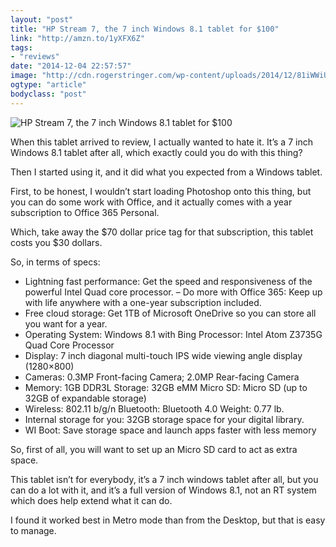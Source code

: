 ```yaml
---
layout: "post"
title: "HP Stream 7, the 7 inch Windows 8.1 tablet for $100"
link: "http://amzn.to/1yXFX6Z"
tags: 
- "reviews"
date: "2014-12-04 22:57:57"
image: "http://cdn.rogerstringer.com/wp-content/uploads/2014/12/81iWWiU4-iL._SL1500_.jpg"
ogtype: "article"
bodyclass: "post"
---
```


![HP Stream 7, the 7 inch Windows 8.1 tablet for $100](http://cdn.rogerstringer.com/wp-content/uploads/2014/12/81iWWiU4-iL._SL1500_.jpg "HP Stream 7, the 7 inch Windows 8.1 tablet for $100")

When this tablet arrived to review, I actually wanted to hate it. It’s a 7 inch Windows 8.1 tablet after all, which exactly could you do with this thing?

Then I started using it, and it did what you expected from a Windows tablet.

First, to be honest, I wouldn’t start loading Photoshop onto this thing, but you can do some work with Office, and it actually comes with a year subscription to Office 365 Personal.

Which, take away the $70 dollar price tag for that subscription, this tablet costs you $30 dollars.

So, in terms of specs:

- Lightning fast performance: Get the speed and responsiveness of the powerful Intel Quad core processor. – Do more with Office 365: Keep up with life anywhere with a one-year subscription included.
- Free cloud storage: Get 1TB of Microsoft OneDrive so you can store all you want for a year.
- Operating System: Windows 8.1 with Bing Processor: Intel Atom Z3735G Quad Core Processor
- Display: 7 inch diagonal multi-touch IPS wide viewing angle display (1280×800)
- Cameras: 0.3MP Front-facing Camera; 2.0MP Rear-facing Camera
- Memory: 1GB DDR3L Storage: 32GB eMM Micro SD: Micro SD (up to 32GB of expandable storage)
- Wireless: 802.11 b/g/n Bluetooth: Bluetooth 4.0 Weight: 0.77 lb.
- Internal storage for you: 32GB storage space for your digital library.
- WI Boot: Save storage space and launch apps faster with less memory

So, first of all, you will want to set up an Micro SD card to act as extra space.

This tablet isn’t for everybody, it’s a 7 inch windows tablet after all, but you can do a lot with it, and it’s a full version of Windows 8.1, not an RT system which does help extend what it can do.

I found it worked best in Metro mode than from the Desktop, but that is easy to manage.